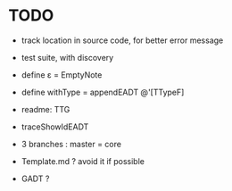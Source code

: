 # TODO

- track location in source code, for better error message
- test suite, with discovery

- define ε = EmptyNote
- define withType = appendEADT @'[TTypeF] 
- readme: TTG

- traceShowIdEADT
- 3 branches : master = core
- Template.md ? avoid it if possible

- GADT ?
